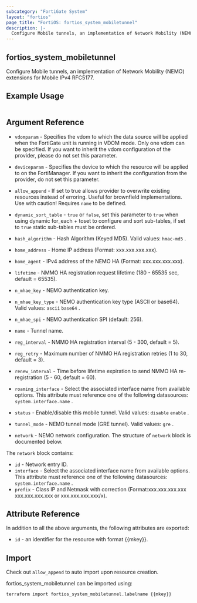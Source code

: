 ```yaml
---
subcategory: "FortiGate System"
layout: "fortios"
page_title: "FortiOS: fortios_system_mobiletunnel"
description: |-
  Configure Mobile tunnels, an implementation of Network Mobility (NEMO) extensions for Mobile IPv4 RFC5177.
---
```


## fortios_system_mobiletunnel
Configure Mobile tunnels, an implementation of Network Mobility (NEMO) extensions for Mobile IPv4 RFC5177.

## Example Usage

```hcl

```

## Argument Reference
* `vdomparam` - Specifies the vdom to which the data source will be applied when the FortiGate unit is running in VDOM mode. Only one vdom can be specified. If you want to inherit the vdom configuration of the provider, please do not set this parameter.
* `deviceparam` - Specifies the device to which the resource will be applied to on the FortiManager. If you want to inherit the configuration from the provider, do not set this parameter.
* `allow_append` - If set to true allows provider to overwrite existing resources instead of erroring. Useful for brownfield implementations. Use with caution! Requires `name` to be defined.
* `dynamic_sort_table` - `true` or `false`, set this parameter to `true` when using dynamic for_each + toset to configure and sort sub-tables, if set to `true` static sub-tables must be ordered.

* `hash_algorithm` - Hash Algorithm (Keyed MD5). Valid values: `hmac-md5` .
* `home_address` - Home IP address (Format: xxx.xxx.xxx.xxx).
* `home_agent` - IPv4 address of the NEMO HA (Format: xxx.xxx.xxx.xxx).
* `lifetime` - NMMO HA registration request lifetime (180 - 65535 sec, default = 65535).
* `n_mhae_key` - NEMO authentication key.
* `n_mhae_key_type` - NEMO authentication key type (ASCII or base64). Valid values: `ascii` `base64` .
* `n_mhae_spi` - NEMO authentication SPI (default: 256).
* `name` - Tunnel name.
* `reg_interval` - NMMO HA registration interval (5 - 300, default = 5).
* `reg_retry` - Maximum number of NMMO HA registration retries (1 to 30, default = 3).
* `renew_interval` - Time before lifetime expiration to send NMMO HA re-registration (5 - 60, default = 60).
* `roaming_interface` - Select the associated interface name from available options. This attribute must reference one of the following datasources: `system.interface.name` .
* `status` - Enable/disable this mobile tunnel. Valid values: `disable` `enable` .
* `tunnel_mode` - NEMO tunnel mode (GRE tunnel). Valid values: `gre` .
* `network` - NEMO network configuration. The structure of `network` block is documented below.

The `network` block contains:

* `id` - Network entry ID.
* `interface` - Select the associated interface name from available options. This attribute must reference one of the following datasources: `system.interface.name` .
* `prefix` - Class IP and Netmask with correction (Format:xxx.xxx.xxx.xxx xxx.xxx.xxx.xxx or xxx.xxx.xxx.xxx/x).

## Attribute Reference

In addition to all the above arguments, the following attributes are exported:
* `id` - an identifier for the resource with format {{mkey}}.

## Import

Check out `allow_append` to auto import upon resource creation.

fortios_system_mobiletunnel can be imported using:
```sh
terraform import fortios_system_mobiletunnel.labelname {{mkey}}
```

